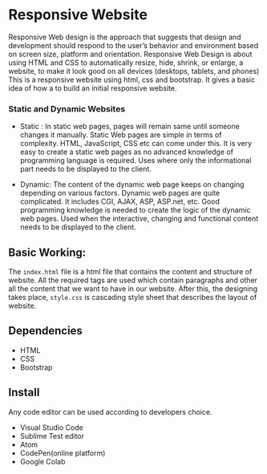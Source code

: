 # Responsive Website
Responsive Web design is the approach that suggests that design and development should respond to the user’s behavior and environment based on screen size, platform and orientation.
Responsive Web Design is about using HTML and CSS to automatically resize, hide, shrink, or enlarge, a website, to make it look good on all devices (desktops, tablets, and phones)
This is a responsive website using html, css and bootstrap. It gives a basic idea of how a to build an initial responsive website.

### Static and Dynamic Websites

- Static : In static web pages, pages will remain same until someone changes it manually. 
Static Web pages are simple in terms of complexity.
HTML, JavaScript, CSS etc can come under this.
It is very easy to create a static web pages as no advanced knowledge of programming language is required.
Uses where only the informational part needs to be displayed to the client.

- Dynamic: The content of the dynamic web page keeps on changing depending on various factors.
Dynamic web pages are quite complicated.
It includes CGI, AJAX, ASP, ASP.net, etc.
Good programming knowledge is needed to create the logic of the dynamic web pages.
Used when the interactive, changing and functional content needs to be displayed to the client.

## Basic Working:
The ```index.html``` file is a html file that contains the content and structure of website. All the required tags are used which contain paragraphs and other all the content that we want to have in our website. After this, the designing  takes place, ```style.css``` is cascading style sheet that describes the layout of website. 

## Dependencies

- HTML
- CSS
- Bootstrap

## Install
Any code editor can be used according to developers choice.
- Visual Studio Code
- Sublime Test editor
- Atom
- CodePen(online platform)
- Google Colab

